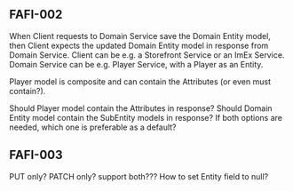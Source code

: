 
## FAFI-002

When Client requests to Domain Service save the Domain Entity model, then Client expects the updated Domain Entity model in response from Domain Service.
Client can be e.g. a Storefront Service or an ImEx Service.
Domain Service can be e.g. Player Service, with a Player as an Entity.

Player model is composite and can contain the Attributes (or even must contain?).

Should Player model contain the Attributes in response?
Should Domain Entity model contain the SubEntity models in response?
If both options are needed, which one is preferable as a default?



## FAFI-003

PUT only? PATCH only? support both???
How to set Entity field to null?



